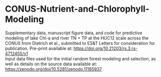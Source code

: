 # CONUS-Nutrient-and-Chlorophyll-Modeling
Supplementary data, manuscript figure data, and code for predictive modeling of lake Chl-a and river TN + TP at the HUC12 scale across the CONUS from Dietrich et al., submitted to ES&T Letters for consideration for publication. Pre-print available at: https://doi.org/10.21203/rs.3.rs-4712455/v1
<br />Input data files used for the initial random forest modeling and selection, as well as details on the source data available at: https://zenodo.org/doi/10.5281/zenodo.11185937
